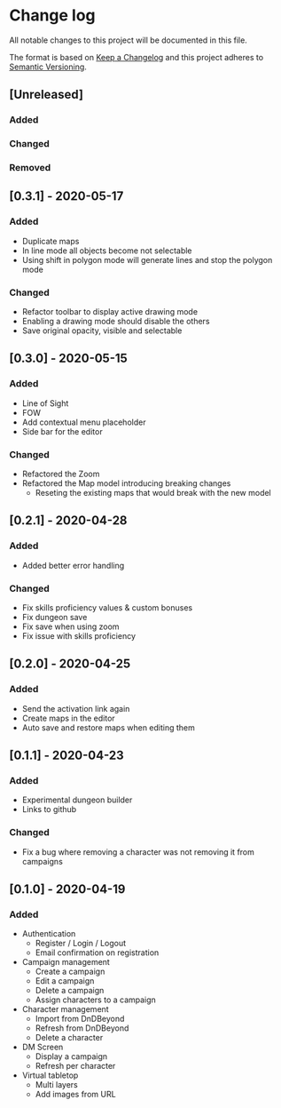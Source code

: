 # Change log

All notable changes to this project will be documented in this file.

The format is based on [Keep a Changelog](http://keepachangelog.com/)
and this project adheres to [Semantic Versioning](http://semver.org/).

## [Unreleased]

### Added
### Changed
### Removed

## [0.3.1] - 2020-05-17

### Added

- Duplicate maps
- In line mode all objects become not selectable
- Using shift in polygon mode will generate lines and stop the polygon mode

### Changed

- Refactor toolbar to display active drawing mode
- Enabling a drawing mode should disable the others
- Save original opacity, visible and selectable

## [0.3.0] - 2020-05-15

### Added

- Line of Sight
- FOW
- Add contextual menu placeholder
- Side bar for the editor

### Changed

- Refactored the Zoom
- Refactored the Map model introducing breaking changes
  - Reseting the existing maps that would break with the new model

## [0.2.1] - 2020-04-28

### Added

- Added better error handling

### Changed

- Fix skills proficiency values & custom bonuses
- Fix dungeon save
- Fix save when using zoom
- Fix issue with skills proficiency

## [0.2.0] - 2020-04-25

### Added

- Send the activation link again
- Create maps in the editor
- Auto save and restore maps when editing them 

## [0.1.1] - 2020-04-23

### Added

- Experimental dungeon builder
- Links to github

### Changed

- Fix a bug where removing a character was not removing it from campaigns

## [0.1.0] - 2020-04-19

### Added

- Authentication
  - Register / Login / Logout
  - Email confirmation on registration
- Campaign management
  - Create a campaign
  - Edit a campaign
  - Delete a campaign
  - Assign characters to a campaign
- Character management
  - Import from DnDBeyond
  - Refresh from DnDBeyond
  - Delete a character
- DM Screen
  - Display a campaign
  - Refresh per character
- Virtual tabletop
  - Multi layers
  - Add images from URL
